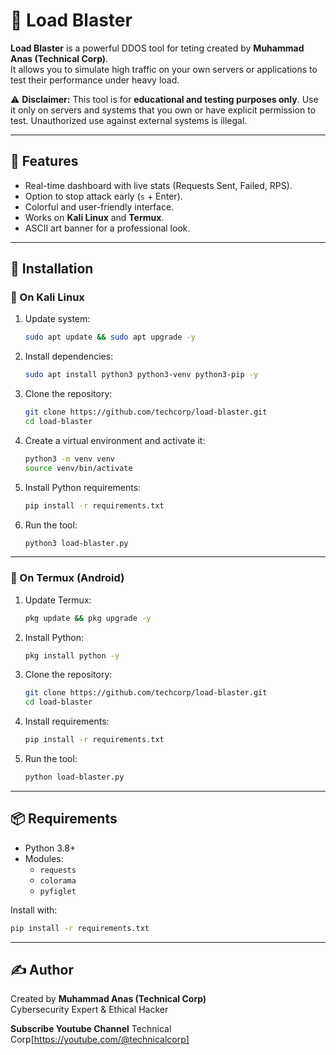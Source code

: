 # 📌 Load Blaster

**Load Blaster** is a powerful DDOS tool for teting created by **Muhammad Anas (Technical Corp)**.  
It allows you to simulate high traffic on your own servers or applications to test their performance under heavy load.

⚠️ **Disclaimer:** This tool is for **educational and testing purposes only**. Use it only on servers and systems that you own or have explicit permission to test. Unauthorized use against external systems is illegal.

---

## 🚀 Features
- Real-time dashboard with live stats (Requests Sent, Failed, RPS).
- Option to stop attack early (`s` + Enter).
- Colorful and user-friendly interface.
- Works on **Kali Linux** and **Termux**.
- ASCII art banner for a professional look.

---

## 🔧 Installation

### 📍 On Kali Linux
1. Update system:
   ```bash
   sudo apt update && sudo apt upgrade -y
   ```
2. Install dependencies:
   ```bash
   sudo apt install python3 python3-venv python3-pip -y
   ```
3. Clone the repository:
   ```bash
   git clone https://github.com/techcorp/load-blaster.git
   cd load-blaster
   ```
4. Create a virtual environment and activate it:
   ```bash
   python3 -m venv venv
   source venv/bin/activate
   ```
5. Install Python requirements:
   ```bash
   pip install -r requirements.txt
   ```
6. Run the tool:
   ```bash
   python3 load-blaster.py
   ```

---

### 📍 On Termux (Android)
1. Update Termux:
   ```bash
   pkg update && pkg upgrade -y
   ```
2. Install Python:
   ```bash
   pkg install python -y
   ```
3. Clone the repository:
   ```bash
   git clone https://github.com/techcorp/load-blaster.git
   cd load-blaster
   ```
4. Install requirements:
   ```bash
   pip install -r requirements.txt
   ```
5. Run the tool:
   ```bash
   python load-blaster.py
   ```

---

## 📦 Requirements
- Python 3.8+
- Modules:
  - `requests`
  - `colorama`
  - `pyfiglet`

Install with:
```bash
pip install -r requirements.txt
```

---

## ✍️ Author
Created by **Muhammad Anas (Technical Corp)**  
Cybersecurity Expert & Ethical Hacker  

**Subscribe Youtube Channel** Technical Corp[https://youtube.com/@technicalcorp]
